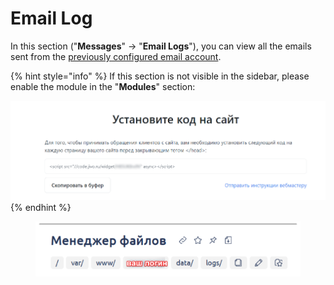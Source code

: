# Email Log

In this section ("**Messages**" -> "**Email Logs**"), you can view all the emails sent from the [previously configured email account](https://premium.gitbook.io/rukovodstvo-polzovatelya/navigaciya/uvedomleniya/opovesheniya-po-e-mail).

{% hint style="info" %}
If this section is not visible in the sidebar, please enable the module in the "**Modules**" section:

![](<../../../.gitbook/assets/image (1074).png>)
{% endhint %}

<figure><img src="../../../.gitbook/assets/image (861).png" alt=""><figcaption></figcaption></figure>